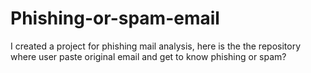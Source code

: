 # Phishing-or-spam-email
I created a project for phishing mail analysis, here is the the repository where user paste original email and get to know phishing or spam?
